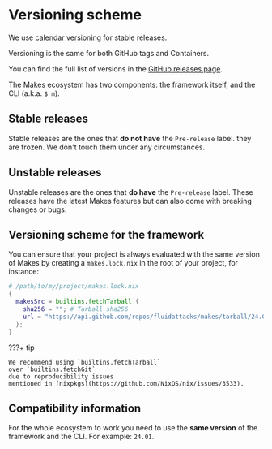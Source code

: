 # Versioning scheme

We use [calendar versioning](https://calver.org/) for stable releases.

Versioning is the same for both GitHub tags and Containers.

You can find
the full list of versions in the
[GitHub releases page](https://github.com/fluidattacks/makes/releases).

The Makes ecosystem has two components:
the framework itself, and the CLI (a.k.a. `$ m`).

## Stable releases

Stable releases are the ones that **do not have** the `Pre-release` label.
they are frozen.
We don't touch them under any circumstances.

## Unstable releases

Unstable releases are the ones
that **do have** the `Pre-release` label.
These releases have the latest Makes features
but can also come with breaking changes or bugs.

## Versioning scheme for the framework

You can ensure
that your project is always evaluated
with the same version of Makes
by creating a `makes.lock.nix` in the root of your project,
for instance:

```nix
# /path/to/my/project/makes.lock.nix
{
  makesSrc = builtins.fetchTarball {
    sha256 = ""; # Tarball sha256
    url = "https://api.github.com/repos/fluidattacks/makes/tarball/24.01";
  };
}
```

???+ tip

    We recommend using `builtins.fetchTarball`
    over `builtins.fetchGit`
    due to reproducibility issues
    mentioned in [nixpkgs](https://github.com/NixOS/nix/issues/3533).

## Compatibility information

For the whole ecosystem to work
you need to use the **same version**
of the framework and the CLI.
For example: `24.01`.
